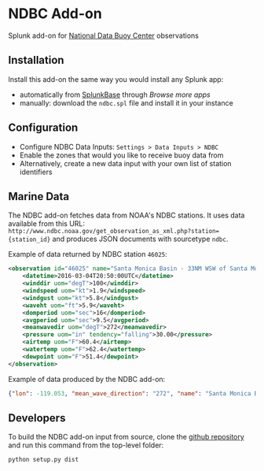 # NDBC Add-on
Splunk add-on for [National Data Buoy Center](http://www.ndbc.noaa.gov/) observations

## Installation

Install this add-on the same way you would install any Splunk app:
- automatically from [SplunkBase](https://splunkbase.splunk.com/app/3077/) through *Browse more apps*
- manually: download the `ndbc.spl` file and install it in your instance

## Configuration
- Configure NDBC Data Inputs: `Settings > Data Inputs > NDBC`
- Enable the zones that would you like to receive buoy data from
- Alternatively, create a new data input with your own list of station identifiers

## Marine Data

The NDBC add-on fetches data from NOAA's NDBC stations. It uses data available from this URL: `http://www.ndbc.noaa.gov/get_observation_as_xml.php?station={station_id}` and produces JSON documents with sourcetype `ndbc`.

Example of data returned by NDBC station `46025`:
```xml
<observation id="46025" name="Santa Monica Basin - 33NM WSW of Santa Monica, CA" lat="33.749" lon="-119.053">
	<datetime>2016-03-04T20:50:00UTC</datetime>
	<winddir uom="degT">100</winddir>
	<windspeed uom="kt">1.9</windspeed>
	<windgust uom="kt">5.8</windgust>
	<waveht uom="ft">5.9</waveht>
	<domperiod uom="sec">16</domperiod>
	<avgperiod uom="sec">9.5</avgperiod>
	<meanwavedir uom="degT">272</meanwavedir>
	<pressure uom="in" tendency="falling">30.00</pressure>
	<airtemp uom="F">60.4</airtemp>
	<watertemp uom="F">62.4</watertemp>
	<dewpoint uom="F">51.4</dewpoint>
</observation>
```

Example of data produced by the NDBC add-on:
```json
{"lon": -119.053, "mean_wave_direction": "272", "name": "Santa Monica Basin - 33NM WSW of Santa Monica, CA", "wave_height": 5.9, "units": {"wind_speed": "kt", "dewpoint": "F", "air_temp": "F", "wave_height": "ft", "wind_direction": "degT", "average_period": "sec", "water_temp": "F", "dominant_period": "sec", "wind_gust": "kt", "pressure": "in", "mean_wave_direction": "degT"}, "wind_speed": 1.9, "wind_direction": "100", "station": "46025", "air_temp": 60.4, "meta": {"pressure": {"tendency": "falling"}}, "average_period": 9.5, "lat": 33.749, "dominant_period": 16.0, "wind_gust": 5.8, "url": "http://www.ndbc.noaa.gov/station_page.php?station=46025", "datetime": "2016-03-04T20:50:00+00:00", "water_temp": 62.4}
```

## Developers

To build the NDBC add-on input from source, clone the [github repository](http://github.com/jruaux/ndbc) and run this command from the top-level folder:

```python setup.py dist```
